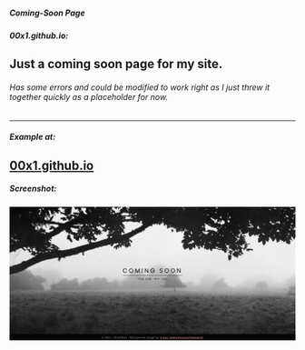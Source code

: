 ##### Coming-Soon Page
##### 00x1.github.io:
Just a coming soon page for my site.
---
###### *Has some errors and could be modified to work right as I just threw it together quickly as a placeholder for now.*
---
##### Example at:
<a href="https://www.ifelsethen.com">00x1.github.io</a>
---
##### Screenshot:
![Screenshot of my Coming Soon Page](./assets/img/html-test-screenshot.jpg "Screenshot of my Coming Soon Page")
